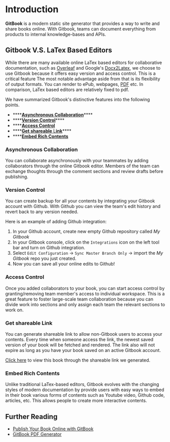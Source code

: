 # Introduction

**GitBook** is a modern static site generator that provides a way to write and share books online. With Gitbook, teams can document everything from products to internal knowledge-bases and APIs.

## Gitbook V.S. LaTex Based Editors

While there are many available online LaTex based editors for collaborative documentation, such as [Overleaf](https://github.com/JingyaXun/gitbook/tree/137069765cbce8ae0b5f1005b1ac228b6579c3d7/introduction-to-gitbook/www.overleaf.com) and Google's [Docx2Latex](https://gsuite.google.com/marketplace/app/docx2latex/415272416461?pann=cwsdp&hl=en), we choose to use Gitbook because it offers easy version and access control. This is a critical feature  The most notable advantage aside from that is its flexibility of output formats. You can render to ePub, webpages, [PDF](https://github.com/GitbookIO/gitbook-pdf) etc. In comparison, LaTex based editors are relatively fixed to pdf.

We have summarized Gitbook's distinctive features into the following points. 

* \*\*\*\*[**Asynchronous Collaboration**](introduction.md#asynchronous-collaboration)\*\*\*\*
* \*\*\*\*[**Version Control**](introduction.md#version-control)\*\*\*\*
* \*\*\*\*[**Access Control** ](introduction.md#access-control)
* \*\*\*\*[**Get** **shareable** L**ink**](introduction.md#get-shareable-link)\*\*\*\*
* \*\*\*\*[**Embed Rich Contents**](introduction.md#embed-rich-contents)

### A**synchronous Collaboration**

You can collaborate asynchronously with your teammates by adding collaborators through the online Gitbook editor. Members of the team can exchange thoughts through the comment sections and review drafts before publishing. 

### Version Control

You can create backup for all your contents by integrating your Gitbook account with Github. With Github you can view the team's edit history and revert back to any version needed.    
  
Here is an example of adding Github integration:  
1. In your Github account, create new empty Github repository called _My Gitbook_  
2. In your Gitbook console, click on the `Integrations` icon on the left tool bar and turn on Github integration.   
3. Select `Edit Configuration` -&gt; `Sync Master Branch Only` -&gt; import the _My Gitbook_ repo you just created.   
4. Now you  can save all your online edits to Github!

### **Access Control** 

Once you added collaborators to your book, you can start access control by granting/removing team member's access to individual workspace. This is a great feature to foster large-scale team collaboration because you can divide work into sections and only assign each team the relevant sections to work on. 

### **Get** **shareable** L**ink** 

You can generate shareable link to allow non-Gitbook users to access your contents. Every time when someone access the link, the newest saved version of your book will be fetched and rendered. The link also will not expire as long as you have your book saved on an active Gitbook account. 

[Click here](https://jxun.gitbook.io/gitbook-user-guide/) to view this book through the shareable link we generated. 

### **Embed Rich Contents** 

Unlike traditional LaTex-based editors, Gitbook evolves with the changing styles of modern documentation by provide users with easy ways to embed in their book various forms of contents such as Youtube video, Github code, articles, etc. This allows people to create more interactive contents. 

## Further Reading

* [Publish Your Book Online with GitBook](https://medium.com/@rebeccapeltz/publish-your-book-online-with-gitbook-fc0ce9b7f12)
* [GitBook PDF Generator](https://github.com/GitbookIO/gitbook-pdf)

